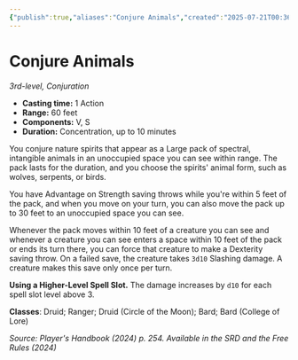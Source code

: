 ```yaml
---
{"publish":true,"aliases":"Conjure Animals","created":"2025-07-21T00:36:28.642+02:00","modified":"2025-07-27T18:36:46.039+02:00","cssclasses":"json5e-spell"}
---
```


# Conjure Animals
*3rd-level, Conjuration*  


- **Casting time:** 1 Action
- **Range:** 60 feet
- **Components:** V, S
- **Duration:** Concentration, up to 10 minutes

You conjure nature spirits that appear as a Large pack of spectral, intangible animals in an unoccupied space you can see within range. The pack lasts for the duration, and you choose the spirits' animal form, such as wolves, serpents, or birds.

You have Advantage on Strength saving throws while you're within 5 feet of the pack, and when you move on your turn, you can also move the pack up to 30 feet to an unoccupied space you can see.

Whenever the pack moves within 10 feet of a creature you can see and whenever a creature you can see enters a space within 10 feet of the pack or ends its turn there, you can force that creature to make a Dexterity saving throw. On a failed save, the creature takes `3d10` Slashing damage. A creature makes this save only once per turn.

**Using a Higher-Level Spell Slot.** The damage increases by `d10` for each spell slot level above 3.

**Classes**: Druid; Ranger; Druid (Circle of the Moon); Bard; Bard (College of Lore)

*Source: Player's Handbook (2024) p. 254. Available in the <span title='Systems Reference Document (5.2)'>SRD</span> and the Free Rules (2024)*